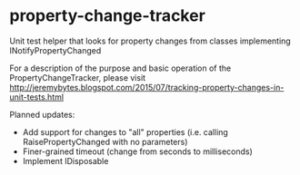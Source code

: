 # property-change-tracker
Unit test helper that looks for property changes from classes implementing INotifyPropertyChanged

For a description of the purpose and basic operation of the PropertyChangeTracker, please visit http://jeremybytes.blogspot.com/2015/07/tracking-property-changes-in-unit-tests.html

Planned updates:
* Add support for changes to "all" properties (i.e. calling RaisePropertyChanged with no parameters)
* Finer-grained timeout (change from seconds to milliseconds)
* Implement IDisposable
